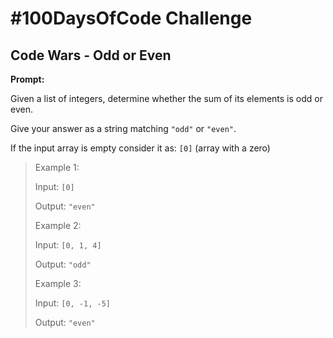 # #100DaysOfCode Challenge

## Code Wars - Odd or Even

**Prompt:**

Given a list of integers, determine whether the sum of its elements is odd or even.

Give your answer as a string matching `"odd"` or `"even"`.

If the input array is empty consider it as: `[0]` (array with a zero)

> Example 1:
> 
> Input: `[0]`
>  
> Output: `"even"`
> 
> Example 2:
>
> Input: `[0, 1, 4]`
>  
> Output: `"odd"`
> 
> Example 3:
>
> Input: `[0, -1, -5]`
>  
> Output: `"even"`

